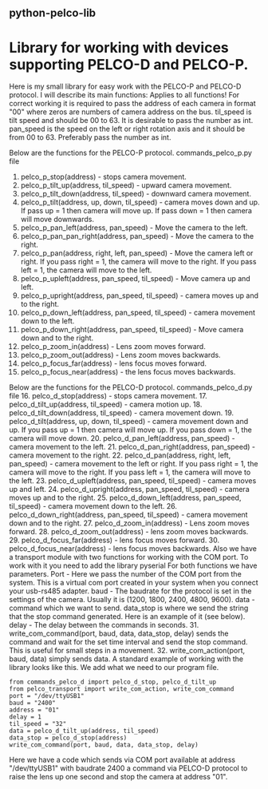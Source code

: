 ## python-pelco-lib
# Library for working with devices supporting PELCO-D and PELCO-P. 
Here is my small library for easy work with the PELCO-P and PELCO-D protocol. I will describe its main functions:
Applies to all functions!
For correct working it is required to pass the address of each camera in format "00" where zeros are numbers of camera address on the bus.
til_speed is tilt speed and should be 00 to 63. It is desirable to pass the number as int.
pan_speed is the speed on the left or right rotation axis and it should be from 00 to 63. Preferably pass the number as int.

Below are the functions for the PELCO-P protocol. commands_pelco_p.py file
1. pelco_p_stop(address) - stops camera movement.
2. pelco_p_tilt_up(address, til_speed) - upward camera movement.
3. pelco_p_tilt_down(address, til_speed) - downward camera movement.
4. pelco_p_tilt(address, up, down, til_speed) - camera moves down and up. 
If pass up = 1 then camera will move up. 
If pass down = 1 then camera will move downwards.
5. pelco_p_pan_left(address, pan_speed) - Move the camera to the left.
6. pelco_p_pan_pan_right(address, pan_speed) - Move the camera to the right.
7. pelco_p_pan(address, right, left, pan_speed) - Move the camera left or right. 
If you pass right = 1, the camera will move to the right.
If you pass left = 1, the camera will move to the left.
8. pelco_p_upleft(address, pan_speed, til_speed) - Move camera up and left.
9. pelco_p_upright(address, pan_speed, til_speed) - camera moves up and to the right.
10. pelco_p_down_left(address, pan_speed, til_speed) - camera movement down to the left.
11. pelco_p_down_right(address, pan_speed, til_speed) - Move camera down and to the right.
12. pelco_p_zoom_in(address) - Lens zoom moves forward.
13. pelco_p_zoom_out(address) - Lens zoom moves backwards.
14. pelco_p_focus_far(address) - lens focus moves forward.
15. pelco_p_focus_near(address) - the lens focus moves backwards.

Below are the functions for the PELCO-D protocol. commands_pelco_d.py file
16. pelco_d_stop(address) - stops camera movement.
17. pelco_d_tilt_up(address, til_speed) - camera motion up.
18. pelco_d_tilt_down(address, til_speed) - camera movement down.
19. pelco_d_tilt(address, up, down, til_speed) - camera movement down and up. 
If you pass up = 1 then camera will move up. 
If you pass down = 1, the camera will move down.
20. pelco_d_pan_left(address, pan_speed) - camera movement to the left.
21. pelco_d_pan_right(address, pan_speed) - camera movement to the right.
22. pelco_d_pan(address, right, left, pan_speed) - camera movement to the left or right. 
If you pass right = 1, the camera will move to the right.
If you pass left = 1, the camera will move to the left.
23. pelco_d_upleft(address, pan_speed, til_speed) - camera moves up and left.
24. pelco_d_upright(address, pan_speed, til_speed) - camera moves up and to the right.
25. pelco_d_down_left(address, pan_speed, til_speed) - camera movement down to the left.
26. pelco_d_down_right(address, pan_speed, til_speed) - camera movement down and to the right.
27. pelco_d_zoom_in(address) - Lens zoom moves forward.
28. pelco_d_zoom_out(address) - lens zoom moves backwards.
29. pelco_d_focus_far(address) - lens focus moves forward.
30. pelco_d_focus_near(address) - lens focus moves backwards.
Also we have a transport module with two functions for working with the COM port. To work with it you need to add the library pyserial
For both functions we have parameters.
Port - Here we pass the number of the COM port from the system. This is a virtual com port created in your system when you connect your usb-rs485 adapter.
baud - The baudrate for the protocol is set in the settings of the camera. Usually it is (1200, 1800, 2400, 4800, 9600).
data - command which we want to send.
data_stop is where we send the string that the stop command generated. Here is an example of it (see below).
delay - The delay between the commands in seconds.
31. write_com_command(port, baud, data, data_stop, delay) sends the command and wait for the set time interval and send the stop command. This is useful for small steps in a movement.
32. write_com_action(port, baud, data) simply sends data.
A standard example of working with the library looks like this. 
We add what we need to our program file. 
```
from commands_pelco_d import pelco_d_stop, pelco_d_tilt_up
from pelco_transport import write_com_action, write_com_command
port = "/dev/ttyUSB1"
baud = "2400"
address = "01"
delay = 1
til_speed = "32"
data = pelco_d_tilt_up(address, til_speed)
data_stop = pelco_d_stop(address)
write_com_command(port, baud, data, data_stop, delay)
```
Here we have a code which sends via COM port available at address "/dev/ttyUSB1" with baudrate 2400 a command via PELCO-D protocol to raise the lens up one second and stop the camera at address "01".